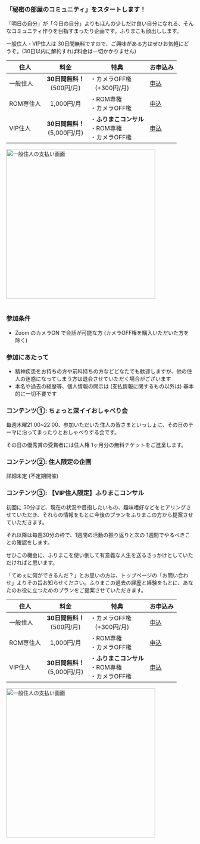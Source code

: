 
### 「秘密の部屋のコミュニティ」をスタートします！
「明日の自分」が「今日の自分」よりもほんの少しだけ良い自分になれる、そんなコミュニティ作りを目指すまったり企画です。ふりまこも顔出しします。

一般住人・VIP住人は 30日間無料ですので、ご興味がある方はぜひお気軽にどうぞ。(30日以内に解約すれば料金は一切かかりません)
<br>

|住人|料金|特典|お申込み|
|---|:---:|---|---|
|一般住人|<b>30日間無料！</b><br>(500円/月)|・カメラOFF権<br>&nbsp;&nbsp;&nbsp;(+300円/月)|<a target="_blank" class="button is-small is-primary is-light" href="https://buy.stripe.com/dR66oDgfj2qlfIYaEE">申込</button>|
|ROM専住人|1,000円/月|・ROM専権<br>・カメラOFF権|<a target="_blank" class="button is-small is-primary is-light" href="https://buy.stripe.com/eVadR57IN1mh8gw4gh">申込</button>|
|VIP住人|<b>30日間無料！</b><br>(5,000円/月)|・<b>ふりまこコンサル</b><br>・ROM専権<br>・カメラOFF権|<a target="_blank" class="button is-small is-primary is-light" href="https://buy.stripe.com/6oEaET3sxe93dAQ9AD">申込</button>|

<img src="/images/community/view_payment_normal.png" alt="一般住人の支払い画面" width="400"/>
<br>
<br>

### 参加条件
- Zoom のカメラON で会話が可能な方 (カメラOFF権を購入いただいた方を除く)


### 参加にあたって
- 精神疾患をお持ちの方や前科持ちの方などどなたでも歓迎しますが、他の住人の迷惑になってしまう方は退会させていただく場合がございます
- 本名や過去の経歴等、個人情報の開示は (支払情報に関するもの以外は) 基本的に一切不要です


### コンテンツ①: ちょっと深イイおしゃべり会
毎週木曜21:00~22:00、参加いただいた住人の皆さまといっしょに、その日のテーマに沿ってまったりとおしゃべりする会です。

その日の優秀賞の受賞者には住人権 1ヶ月分の無料チケットをご進呈します。


### コンテンツ②: 住人限定の企画
詳細未定 (不定期開催)


### コンテンツ③: 【VIP住人限定】ふりまこコンサル
初回に 30分ほど、現在の状況や目指したいもの、趣味嗜好などをヒアリングさせていただき、それらの情報をもとに今後のプランをふりまこの方から提案させていただきます。

それ以降は毎週30分の枠で、1週間の活動の振り返りと次の 1週間でやるべきことの確認をします。

ぜひこの機会に、ふりまこを使い倒して有意義な人生を送るきっかけとしていただければと思います。

「てめぇに何ができるんだ？」とお思いの方は、トップページの「お問い合わせ」よりその旨お知らせください。ふりまこの過去の経歴と経験をもとに、あなたのお役に立つためのプランをご提案させていただきます。
<br>

|住人|料金|特典|お申込み|
|---|:---:|---|---|
|一般住人|<b>30日間無料！</b><br>(500円/月)|・カメラOFF権<br>&nbsp;&nbsp;&nbsp;(+300円/月)|<a target="_blank" class="button is-small is-primary is-light" href="https://buy.stripe.com/dR66oDgfj2qlfIYaEE">申込</button>|
|ROM専住人|1,000円/月|・ROM専権<br>・カメラOFF権|<a target="_blank" class="button is-small is-primary is-light" href="https://buy.stripe.com/eVadR57IN1mh8gw4gh">申込</button>|
|VIP住人|<b>30日間無料！</b><br>(5,000円/月)|・<b>ふりまこコンサル</b><br>・ROM専権<br>・カメラOFF権|<a target="_blank" class="button is-small is-primary is-light" href="https://buy.stripe.com/6oEaET3sxe93dAQ9AD">申込</button>|

<img src="/images/community/view_payment_normal.png" alt="一般住人の支払い画面" width="400"/>
